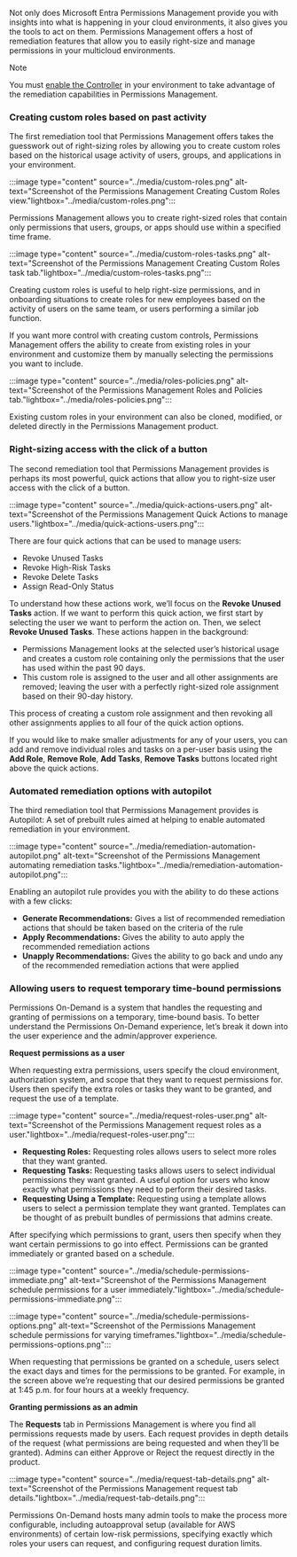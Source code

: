Not only does Microsoft Entra Permissions Management provide you with insights into what is happening in your cloud environments, it also gives you the tools to act on them. Permissions Management offers a host of remediation features that allow you to easily right-size and manage permissions in your multicloud environments.

> [!NOTE]
> You must [enable the Controller](https://go.microsoft.com/fwlink/?linkid=2248073) in your environment to take advantage of the remediation capabilities in Permissions Management.

### Creating custom roles based on past activity

The first remediation tool that Permissions Management offers takes the guesswork out of right-sizing roles by allowing you to create custom roles based on the historical usage activity of users, groups, and applications in your environment.

:::image type="content" source="../media/custom-roles.png" alt-text="Screenshot of the Permissions Management Creating Custom Roles view."lightbox="../media/custom-roles.png":::

Permissions Management allows you to create right-sized roles that contain only permissions that users, groups, or apps should use within a specified time frame.

:::image type="content" source="../media/custom-roles-tasks.png" alt-text="Screenshot of the Permissions Management Creating Custom Roles task tab."lightbox="../media/custom-roles-tasks.png":::

Creating custom roles is useful to help right-size permissions, and in onboarding situations to create roles for new employees based on the activity of users on the same team, or users performing a similar job function.

If you want more control with creating custom controls, Permissions Management offers the ability to create from existing roles in your environment and customize them by manually selecting the permissions you want to include.

:::image type="content" source="../media/roles-policies.png" alt-text="Screenshot of the Permissions Management Roles and Policies tab."lightbox="../media/roles-policies.png":::

Existing custom roles in your environment can also be cloned, modified, or deleted directly in the Permissions Management product.

### Right-sizing access with the click of a button

The second remediation tool that Permissions Management provides is perhaps its most powerful, quick actions that allow you to right-size user access with the click of a button.

:::image type="content" source="../media/quick-actions-users.png" alt-text="Screenshot of the Permissions Management Quick Actions to manage users."lightbox="../media/quick-actions-users.png":::

There are four quick actions that can be used to manage users:

- Revoke Unused Tasks
- Revoke High-Risk Tasks
- Revoke Delete Tasks
- Assign Read-Only Status

To understand how these actions work, we’ll focus on the **Revoke Unused Tasks** action. If we want to perform this quick action, we first start by selecting the user we want to perform the action on. Then, we select **Revoke Unused Tasks**. These actions happen in the background:

- Permissions Management looks at the selected user’s historical usage and creates a custom role containing only the permissions that the user has used within the past 90 days.
- This custom role is assigned to the user and all other assignments are removed; leaving the user with a perfectly right-sized role assignment based on their 90-day history.

This process of creating a custom role assignment and then revoking all other assignments applies to all four of the quick action options.

If you would like to make smaller adjustments for any of your users, you can add and remove individual roles and tasks on a per-user basis using the **Add Role**, **Remove Role**, **Add Tasks**, **Remove Tasks** buttons located right above the quick actions.

### Automated remediation options with autopilot

The third remediation tool that Permissions Management provides is Autopilot: A set of prebuilt rules aimed at helping to enable automated remediation in your environment.

:::image type="content" source="../media/remediation-automation-autopilot.png" alt-text="Screenshot of the Permissions Management automating remediation tasks."lightbox="../media/remediation-automation-autopilot.png":::

Enabling an autopilot rule provides you with the ability to do these actions with a few clicks:  

- **Generate Recommendations:** Gives a list of recommended remediation actions that should be taken based on the criteria of the rule
- **Apply Recommendations:** Gives the ability to auto apply the recommended remediation actions  
- **Unapply Recommendations:** Gives the ability to go back and undo any of the recommended remediation actions that were applied

### Allowing users to request temporary time-bound permissions

Permissions On-Demand is a system that handles the requesting and granting of permissions on a temporary, time-bound basis. To better understand the Permissions On-Demand experience, let’s break it down into the user experience and the admin/approver experience.

**Request permissions as a user**

When requesting extra permissions, users specify the cloud environment, authorization system, and scope that they want to request permissions for. Users then specify the extra roles or tasks they want to be granted, and request the use of a template.

:::image type="content" source="../media/request-roles-user.png" alt-text="Screenshot of the Permissions Management request roles as a user."lightbox="../media/request-roles-user.png":::

- **Requesting Roles:** Requesting roles allows users to select more roles that they want granted. 
- **Requesting Tasks:** Requesting tasks allows users to select individual permissions they want granted. A useful option for users who know exactly what permissions they need to perform their desired tasks.
- **Requesting Using a Template:** Requesting using a template allows users to select a permission template they want granted. Templates can be thought of as prebuilt bundles of permissions that admins create.

After specifying which permissions to grant, users then specify when they want certain permissions to go into effect. Permissions can be granted immediately or granted based on a schedule.

:::image type="content" source="../media/schedule-permissions-immediate.png" alt-text="Screenshot of the Permissions Management schedule permissions for a user immediately."lightbox="../media/schedule-permissions-immediate.png":::

:::image type="content" source="../media/schedule-permissions-options.png" alt-text="Screenshot of the Permissions Management schedule permissions for varying timeframes."lightbox="../media/schedule-permissions-options.png":::

When requesting that permissions be granted on a schedule, users select the exact days and times for the permissions to be granted. For example, in the screen above we’re requesting that our desired permissions be granted at 1:45 p.m. for four hours at a weekly frequency.

**Granting permissions as an admin**

The **Requests** tab in Permissions Management is where you find all permissions requests made by users. Each request provides in depth details of the request (what permissions are being requested and when they’ll be granted). Admins can either Approve or Reject the request directly in the product.

:::image type="content" source="../media/request-tab-details.png" alt-text="Screenshot of the Permissions Management request tab details."lightbox="../media/request-tab-details.png":::

Permissions On-Demand hosts many admin tools to make the process more configurable, including autoapproval setup (available for AWS environments) of certain low-risk permissions, specifying exactly which roles your users can request, and configuring request duration limits.
